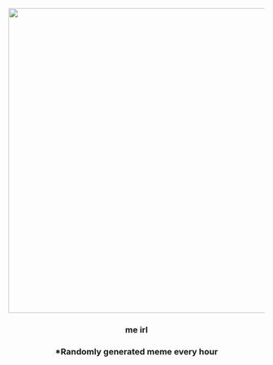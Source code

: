 <p align="center">
        <img src="https://i.redd.it/rad7bccb08r81.jpg" width="600" height="600">
        </p>
        <h3 align="center">me irl</h3>
        <h3 align="center">*Randomly generated meme every hour</h3>
    
